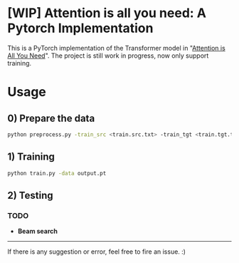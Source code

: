 # [WIP] Attention is all you need: A Pytorch Implementation

This is a PyTorch implementation of the Transformer model in "[Attention is All You Need](https://arxiv.org/abs/1706.03762)". 
The project is still work in progress, now only support training.

# Usage

## 0) Prepare the data
```bash
python preprocess.py -train_src <train.src.txt> -train_tgt <train.tgt.txt> -valid_src <valid.src.txt> -valid_tgt <valid.tgt.txt> -output output.pt
```

## 1) Training
```bash
python train.py -data output.pt
```
## 2) Testing
### TODO
  - **Beam search** 

---
If there is any suggestion or error, feel free to fire an issue. :)
